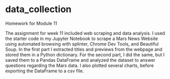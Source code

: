 # data_collection
Homework for Module 11

The assignment for week 11 included web scraping and data analysis. I used the starter code in my Jupyter Notebook to scrape a Mars News Website using automated browsing with splinter, Chrome Dev Tools, and Beautiful Soup. In the first part I extracted titles and previews from the webpage and stored them in a Python dictionary. For the second part, I did the same, but I saved them to a Pandas DataFrame and analyzed the dataset to answer questions regarding the Mars data. I also plotted several charts, before exporting the DataFrame to a csv file. 
